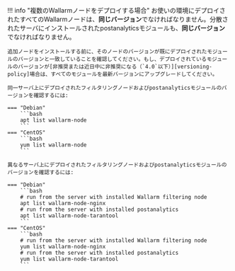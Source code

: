 !!! info "複数のWallarmノードをデプロイする場合"
    お使いの環境にデプロイされたすべてのWallarmノードは、**同じバージョン**でなければなりません。分散されたサーバにインストールされたpostanalyticsモジュールも、**同じバージョン**でなければなりません。

    追加ノードをインストールする前に、そのノードのバージョンが既にデプロイされたモジュールのバージョンと一致していることを確認してください。もし、デプロイされているモジュールのバージョンが[非推奨または近日中に非推奨になる（`4.0`以下）][versioning-policy]場合は、すべてのモジュールを最新バージョンにアップグレードしてください。

    同一サーバ上にデプロイされたフィルタリングノードおよびpostanalyticsモジュールのバージョンを確認するには:

    === "Debian"
        ```bash
        apt list wallarm-node
        ```
    === "CentOS"
        ```bash
        yum list wallarm-node
        ```

    異なるサーバ上にデプロイされたフィルタリングノードおよびpostanalyticsモジュールのバージョンを確認するには:

    === "Debian"
        ```bash
        # run from the server with installed Wallarm filtering node
        apt list wallarm-node-nginx
        # run from the server with installed postanalytics
        apt list wallarm-node-tarantool
        ```
    === "CentOS"
        ```bash
        # run from the server with installed Wallarm filtering node
        yum list wallarm-node-nginx
        # run from the server with installed postanalytics
        yum list wallarm-node-tarantool
        ```